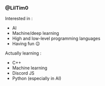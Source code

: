### @LilTim0

Interested in :
- AI
- Machine/deep learning 
- High and low-level programming languages
- Having fun 😉

Actually learning :
- C++
- Machine learning
- Discord JS
- Python (especially in AI)

<!---
Non-finale version
--->
